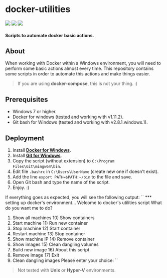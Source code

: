 # docker-utilities

![](https://cdn0.iconfinder.com/data/icons/social-media-2104/24/social_media_social_media_logo_docker-64.png)
![](https://cdn0.iconfinder.com/data/icons/social-media-2104/24/social_media_social_media_logo_git-64.png)
![](https://cdn3.iconfinder.com/data/icons/social-media-logos-glyph/2048/5314_-_Windows-64.png)

#### Scripts to automate docker basic actions.

## About
When working with Docker within a Windows environment, you will need to perform some basic actions almost every time.
This repository contains some scripts in order to automate this actions and make things easier.

> If you are using **docker-compose**, this is not your thing. :)

## Prerequisites
- Windows 7 or higher.
- Docker for windows (tested and working with v1.11.2).
- Git bash for Windows (tested and working with v2.8.1.windows.1).

## Deployment
1. Install [**Docker for Windows**](https://docs.docker.com/docker-for-windows/install/).
2. Install [**Git for Windows**](https://git-scm.com/download/win).
3. Copy the script (without extension) to ``C:\Program Files\Git\mingw64\bin``.
4. Edit file ``.bashrc`` in ``C:\Users\UserName`` (create new one if doesn't exist).
5. Add the line ``export PATH=$PATH:~/bin`` to the file and save.
6. Open Git bash and type the name of the script.
7. Enjoy. :)

If everything goes as expected, you will see the following output:
``
*** setting up docker's environment...
Welcome to docker's utilities script
What do you want me to do?
1) Show all machines        10) Show containers
2) Start machine            11) Run new container
3) Stop machine             12) Start container
4) Restart machine          13) Stop container
5) Show machine IP          14) Remove container
6) Show images              15) Clean dangling volumes
7) Build new image          16) About this script
8) Remove image             17) Exit
9) Clean dangling images
Please enter your choice:
``

> Not tested with **Unix** or **Hyper-V** environments.